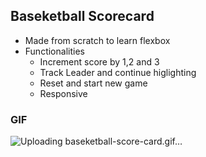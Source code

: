 ## Baseketball Scorecard 

- Made from scratch to learn flexbox
- Functionalities
  - Increment score by 1,2 and 3
  - Track Leader and continue higlighting
  - Reset and start new game
  - Responsive
 
### GIF


![Uploading baseketball-score-card.gif…]()
